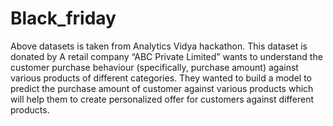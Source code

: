 # Black_friday

Above datasets is taken from Analytics Vidya hackathon. This dataset is donated by A retail company “ABC Private Limited” wants to understand the customer purchase behaviour (specifically, purchase amount) against various products of different categories.
They wanted to build a model to predict the purchase amount of customer against various products which will help them to create personalized offer for customers against different products.
